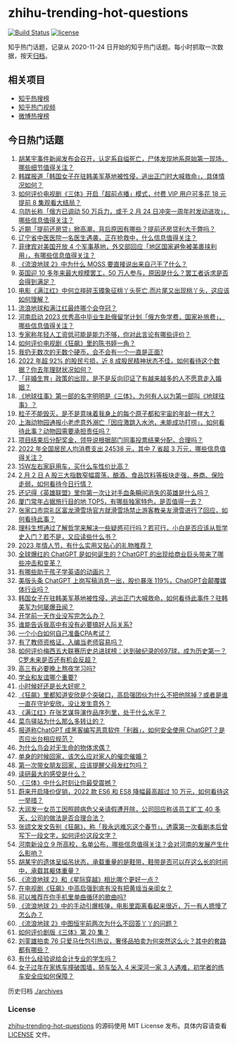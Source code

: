# zhihu-trending-hot-questions

[![Build Status](https://github.com/justjavac/zhihu-trending-hot-questions/workflows/ci/badge.svg?branch=master)](https://github.com/justjavac/zhihu-trending-hot-questions/actions)
[![license](https://img.shields.io/github/license/justjavac/zhihu-trending-hot-questions)](https://github.com/justjavac/zhihu-trending-hot-questions/blob/master/LICENSE)

知乎热门话题，记录从 2020-11-24
日开始的知乎热门话题。每小时抓取一次数据，按天[归档](./archives)。

## 相关项目

- [知乎热搜榜](https://github.com/justjavac/zhihu-trending-top-search)
- [知乎热门视频](https://github.com/justjavac/zhihu-trending-hot-video)
- [微博热搜榜](https://github.com/justjavac/weibo-trending-hot-search)

## 今日热门话题

<!-- BEGIN -->
<!-- 最后更新时间 Fri Feb 03 2023 06:10:37 GMT+0800 (China Standard Time) -->

1. [胡某宇事件新闻发布会召开，认定系自缢死亡，尸体发现地系原始第一现场，哪些细节值得关注？](https://www.zhihu.com/question/581805708)
1. [韩媒报道「韩国女子在驻韩美军基地被性侵，逃出正门时大喊救命」，具体情况如何？](https://www.zhihu.com/question/581690353)
1. [如何评价电视剧《三体》开启「超前点播」模式，付费 VIP 用户可多花 18 元提前 8 集观看大结局？](https://www.zhihu.com/question/581750805)
1. [乌防长称「俄方已调动 50 万兵力，或于 2 月 24 日冲突一周年时发动进攻」，哪些信息值得关注？](https://www.zhihu.com/question/581855987)
1. [近期「提前还房贷」掀高潮，背后原因有哪些？提前还房贷利大于弊吗？](https://www.zhihu.com/question/581687718)
1. [辽宁省中医医院一名医生遇袭，正在抢救中，什么信息值得关注？](https://www.zhihu.com/question/581888515)
1. [菲律宾对美国开放 4 个军事基地，外交部回应「地区国家避免被美裹挟利用」，有哪些信息值得关注？](https://www.zhihu.com/question/581862076)
1. [《流浪地球 2》中为什么 MOSS 要直接说出来自己干了什么？](https://www.zhihu.com/question/580467996)
1. [英国迎 10 多年来最大规模罢工，50 万人参与，原因是什么？罢工者诉求是否会得到满足？](https://www.zhihu.com/question/581834978)
1. [电影《满江红》中何立摔碎玉镯象征桃丫头死亡,而片尾又出现桃丫头，这应该如何理解？](https://www.zhihu.com/question/580710174)
1. [流浪地球和满江红最终哪个会夺冠？](https://www.zhihu.com/question/580672931)
1. [河南启动 2023 优秀高中毕业生赴俄留学计划「俄方免学费，国家补旅费」，哪些信息值得关注？](https://www.zhihu.com/question/581701691)
1. [专家称年轻人工资低可能是能力不够，你对此言论有哪些评价？](https://www.zhihu.com/question/581880017)
1. [如何评价电视剧《狂飙》里的陈书婷一角？](https://www.zhihu.com/question/581419363)
1. [我扔无数次的无数个硬币，会不会有一个一直是正面?](https://www.zhihu.com/question/581336512)
1. [2022 年超 92% 的股民亏损，近 8 成股民精神状态不佳，如何看待这个数据？你去年理财状况如何？](https://www.zhihu.com/question/581864025)
1. [「非婚生育」政策的出现，是不是反向印证了有越来越多的人不愿意走入婚姻？](https://www.zhihu.com/question/581506279)
1. [《地球往事》第一部的名字明明是《三体》，为何有人以为第一部叫《地球往事》？](https://www.zhihu.com/question/579214227)
1. [粒子不能毁灭，是不是意味着我身上的每个原子都和宇宙的年龄一样大？](https://www.zhihu.com/question/581610791)
1. [上海动物园通报小老虎意外溺亡「因应激跳入水池，未能成功打捞」，如何看待此事？动物园需要承担责任吗？](https://www.zhihu.com/question/581853688)
1. [项目结束后分配奖金，领导说根据部门同事投票结果分配，合理吗？](https://www.zhihu.com/question/580529906)
1. [2022 年全国居民人均消费支出 24538 元，其中 7 省超 3 万元，哪些信息值得关注？](https://www.zhihu.com/question/581871545)
1. [15W左右家庭用车，买什么车性价比高？](https://www.zhihu.com/question/581126040)
1. [2 月 2 日 A 股三大指数窄幅震荡，酿酒、食品饮料等板块走强，券商、保险走弱，如何看待今日行情？](https://www.zhihu.com/question/581858578)
1. [还记得《英雄联盟》里你第一次让对手血条瞬间消失的英雄是什么吗？](https://www.zhihu.com/question/581519880)
1. [厦门常年占据旅行目的地 TOP5，有哪些独家特色，是否值得一去？](https://www.zhihu.com/question/581528302)
1. [张家口市崇礼区富龙滑雪场官方就滑雪场禁止游客教亲友滑雪进行了回应，如何看待此事？](https://www.zhihu.com/question/581229864)
1. [理科生想通过了解哲学来解决一些疑惑可行吗？若可行，小白是否应该从哲学史入门？若不是，又应读些什么书？](https://www.zhihu.com/question/513392144)
1. [2023 年情人节，有什么实用又贴心的礼物推荐？](https://www.zhihu.com/question/577710232)
1. [全球爆红的 ChatGPT 是如何诞生的？ChatGPT 的出现给商业巨头带来了哪些冲击和变革？](https://www.zhihu.com/question/581583010)
1. [有哪些助于孩子学英语的动画片？](https://www.zhihu.com/question/52926750)
1. [美版头条 ChatGPT 上岗写稿消息一出，股价暴涨 119%，ChatGPT会颠覆媒体行业吗？](https://www.zhihu.com/question/580798079)
1. [韩国女子在驻韩美军基地被性侵，逃出正门大喊救命，如何看待此事件？驻韩美军为何屡爆丑闻？](https://www.zhihu.com/question/581688518)
1. [开学前一天作业没写完怎么办？](https://www.zhihu.com/question/581381192)
1. [谁能告诉我高中有没有必要搞好人际关系?](https://www.zhihu.com/question/581695766)
1. [一个小白如何自己准备CPA考试？](https://www.zhihu.com/question/312410367)
1. [有了教师资格证，入编当老师容易吗？](https://www.zhihu.com/question/581576925)
1. [如何评价梅西五大联赛历史总进球榜：达到破纪录的697球，成为历史第一？C罗未来是否还有机会反超？](https://www.zhihu.com/question/581824927)
1. [高三有必要晚上熬夜学习吗?](https://www.zhihu.com/question/581258076)
1. [学业和友谊哪个重要?](https://www.zhihu.com/question/574664527)
1. [小时候好还是长大好呢？](https://www.zhihu.com/question/570342587)
1. [《狂飙》里都知道安欣是个突破口，高启强团伙为什么不把他除掉？或者是谁一直在守护安欣，没让发生意外？](https://www.zhihu.com/question/581466579)
1. [《满江红》在张艺谋导演作品序列里，处于什么水平？](https://www.zhihu.com/question/579782358)
1. [菜鸟驿站为什么那么多转让的？](https://www.zhihu.com/question/458627547)
1. [报道称ChatGPT 成黑客编写恶意软件「利器」，如何安全使用 ChatGPT？是否应出台相应规范？](https://www.zhihu.com/question/581308754)
1. [为什么鸟会对无生命的物体求偶？](https://www.zhihu.com/question/581561067)
1. [单身的时候回家，该怎么应对家人的催恋催婚？](https://www.zhihu.com/question/579248385)
1. [第一次带女朋友回家，应该提醒父母发红包吗？](https://www.zhihu.com/question/579214819)
1. [读研最大的感受是什么？](https://www.zhihu.com/question/265574839)
1. [《三体》中什么时刻让你最受震撼？](https://www.zhihu.com/question/577281332)
1. [蔚来开启降价促销，2022 款 ES6 和 ES8 降幅最高超过 10 万元，如何看待这一举措？](https://www.zhihu.com/question/581836653)
1. [大润发一女员工因照顾病危父亲请假遭开除，公司回应称该员工旷工 40 多天，公司的做法是否合理合法？](https://www.zhihu.com/question/581800979)
1. [张颂文发文告别《狂飙》，称「我永远难忘这个春节」，透露第一次看剧本后曾写下一段文字，如何评价这段文字？](https://www.zhihu.com/question/581791307)
1. [河南新设立 9 所高校，名单公布，哪些信息值得关注？会对河南的发展产生什么影响？](https://www.zhihu.com/question/581634668)
1. [胡某宇的遗体呈缢吊状态，承载重量的是鞋带，鞋带是否可以在这么长的时间中，承载其躯体重量？](https://www.zhihu.com/question/581829985)
1. [《流浪地球 2》和《星际穿越》相比哪个更好一点？](https://www.zhihu.com/question/580542198)
1. [在电视剧《狂飙》中高启强到底有没有把黄瑶当亲闺女？](https://www.zhihu.com/question/581736914)
1. [可以推荐在你手机里单曲循环的歌曲吗?](https://www.zhihu.com/question/581626532)
1. [《流浪地球 2》中的手动引爆核弹，电影里距离看起来很近，万一有人摁慢了怎么办？](https://www.zhihu.com/question/580522509)
1. [《流浪地球 2》中图恒宇前两次为什么不回答丫丫的问题？](https://www.zhihu.com/question/580991820)
1. [如何评价剧版《三体》第 20 集？](https://www.zhihu.com/question/580531349)
1. [刘銮雄拍卖 76 只爱马仕包引热议，奢侈品拍卖为何突然这么火？其中的套路都有哪些？](https://www.zhihu.com/question/581264429)
1. [有什么经验说给会计专业的学生吗？](https://www.zhihu.com/question/369514531)
1. [女子过年在家练车撞破围墙，轿车坠入 4 米深河一家 3 人遇难，初学者的练车安全应如何保障？](https://www.zhihu.com/question/580864738)

<!-- END -->

历史归档 [./archives](./archives)

### License

[zhihu-trending-hot-questions](https://github.com/justjavac/zhihu-trending-hot-questions)
的源码使用 MIT License 发布。具体内容请查看 [LICENSE](./LICENSE) 文件。
